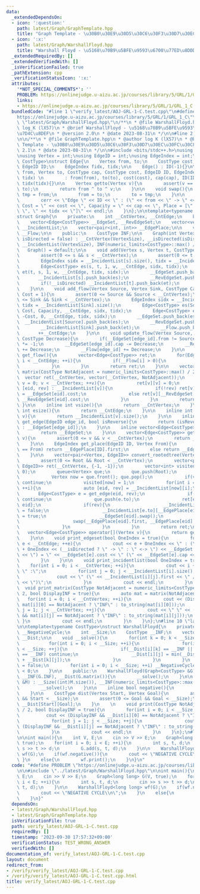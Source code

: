 ```yaml
---
data:
  _extendedDependsOn:
  - icon: ':question:'
    path: latest/Graph/GraphTemplate.hpp
    title: "Graph Template - \u30B0\u30E9\u30D5\u30C6\u30F3\u30D7\u30EC\u30FC\u30C8"
  - icon: ':x:'
    path: latest/Graph/WarshallFloyd.hpp
    title: "Warshall Floyd - \u5168\u70B9\u5BFE\u9593\u6700\u77ED\u8DDD\u96E2"
  _extendedRequiredBy: []
  _extendedVerifiedWith: []
  _isVerificationFailed: true
  _pathExtension: cpp
  _verificationStatusIcon: ':x:'
  attributes:
    '*NOT_SPECIAL_COMMENTS*': ''
    PROBLEM: https://onlinejudge.u-aizu.ac.jp/courses/library/5/GRL/1/GRL_1_C
    links:
    - https://onlinejudge.u-aizu.ac.jp/courses/library/5/GRL/1/GRL_1_C
  bundledCode: "#line 1 \"verify_latest/AOJ-GRL-1-C.test.cpp\"\n#define PROBLEM \"\
    https://onlinejudge.u-aizu.ac.jp/courses/library/5/GRL/1/GRL_1_C\"\n\n#line 1\
    \ \"latest/Graph/WarshallFloyd.hpp\"\n/**\n * @file WarshallFloyd.hpp\n * @author\
    \ log_K (lX57)\n * @brief WarshallFloyd - \u5168\u70B9\u5BFE\u9593\u6700\u77ED\
    \u7D4C\u8DEF\n * @version 2.0\n * @date 2023-08-31\n */\n\n#line 2 \"latest/Graph/GraphTemplate.hpp\"\
    \n\n/**\n * @file GraphTemplate.hpp\n * @author log K (lX57)\n * @brief Graph\
    \ Template - \u30B0\u30E9\u30D5\u30C6\u30F3\u30D7\u30EC\u30FC\u30C8\n * @version\
    \ 2.1\n * @date 2023-08-31\n */\n\n#include <bits/stdc++.h>\nusing namespace std;\n\
    \nusing Vertex = int;\nusing EdgeID = int;\nusing EdgeIndex = int;\n\ntemplate<typename\
    \ CostType>\nstruct Edge{\n    Vertex from, to;\n    CostType cost, cap;\n   \
    \ EdgeID ID;\n    EdgeIndex fidx, tidx;\n\n    Edge() : ID(-1){}\n\n    Edge(Vertex\
    \ from, Vertex to, CostType cap, CostType cost, EdgeID ID, EdgeIndex fidx, EdgeIndex\
    \ tidx) \n        : from(from), to(to), cost(cost), cap(cap), ID(ID), fidx(fidx),\
    \ tidx(tidx){}\n\n    Vertex getto(Vertex v){\n        assert(v == from || v ==\
    \ to);\n        return from ^ to ^ v;\n    }\n\n    void swap(){\n        Vertex\
    \ tmp = from;\n        from = to;\n        to = tmp;\n    }\n\n    void print(){\n\
    \        cerr << \"Edge \" << ID << \" : (\" << from << \" -> \" << to << \"),\
    \ Cost = \" << cost << \", Capacity = \" << cap << \", Place = [\" << fidx <<\
    \ \", \" << tidx << \"]\" << endl;\n    }\n};\n\ntemplate<typename CostType>\n\
    struct Graph{\n    private:\n    int __CntVertex, __CntEdge;\n    bool __isDirected;\n\
    \    vector<Edge<CostType>> __EdgeSet, __RevEdgeSet;\n    vector<vector<Edge<CostType>>>\
    \ __IncidentList;\n    vector<pair<int, int>> __EdgePlace;\n\n    vector<CostType>\
    \ __Flow;\n\n    public:\n    CostType INF;\n\n    Graph(int VertexSize, bool\
    \ isDirected = false) : __CntVertex(VertexSize), __isDirected(isDirected), __CntEdge(0),\
    \ __IncidentList(VertexSize), INF(numeric_limits<CostType>::max() / 2){}\n\n \
    \   Graph() = default;\n\n    void add(Vertex s, Vertex t, CostType w = 1){\n\
    \        assert(0 <= s && s < __CntVertex);\n        assert(0 <= t && t < __CntVertex);\n\
    \        EdgeIndex sidx = __IncidentList[s].size(), tidx = __IncidentList[t].size();\n\
    \        Edge<CostType> es(s, t, 1, w, __CntEdge, sidx, tidx);\n        Edge<CostType>\
    \ et(t, s, 1, w, __CntEdge, tidx, sidx);\n        __EdgeSet.push_back(es);\n \
    \       __IncidentList[s].push_back(es);\n        __RevEdgeSet.push_back(et);\n\
    \        if(!__isDirected) __IncidentList[t].push_back(et);\n        ++__CntEdge;\n\
    \    }\n\n    void add_flow(Vertex Source, Vertex Sink, CostType Capacity, CostType\
    \ Cost = 1){\n        assert(0 <= Source && Source < __CntVertex);\n        assert(0\
    \ <= Sink && Sink < __CntVertex);\n        EdgeIndex sidx = __IncidentList[Source].size(),\
    \ tidx = __IncidentList[Sink].size();\n        Edge<CostType> es(Source, Sink,\
    \ Cost, Capacity, __CntEdge, sidx, tidx);\n        Edge<CostType> et(Sink, Source,\
    \ -Cost, 0, __CntEdge, tidx, sidx);\n        __EdgeSet.push_back(es);\n      \
    \  __IncidentList[Source].push_back(es);\n        __RevEdgeSet.push_back(et);\n\
    \        __IncidentList[Sink].push_back(et);\n        __Flow.push_back(0);\n \
    \       ++__CntEdge;\n    }\n\n    void update_flow(Vertex Source, EdgeID edge_id,\
    \ CostType Decrease){\n        if(__EdgeSet[edge_id].from != Source) Decrease\
    \ *= -1;\n        __EdgeSet[edge_id].cap -= Decrease;\n        __RevEdgeSet[edge_id].cap\
    \ += Decrease;\n        __Flow[edge_id] += Decrease;\n    }\n\n    vector<Edge<CostType>>\
    \ get_flow(){\n        vector<Edge<CostType>> ret;\n        for(EdgeID i = 0;\
    \ i < __CntEdge; ++i){\n            if(__Flow[i] > 0){\n                ret.push_back(__EdgeSet[i]);\n\
    \            }\n        }\n        return ret;\n    }\n\n    vector<vector<CostType>>\
    \ matrix(CostType NotAdjacent = numeric_limits<CostType>::max() / 2){\n      \
    \  vector ret(__CntVertex, vector(__CntVertex, NotAdjacent));\n        for(Vertex\
    \ v = 0; v < __CntVertex; ++v){\n            ret[v][v] = 0;\n            for(auto\
    \ [eid, rev] : __IncidentList[v]){\n                if(!rev) ret[v][__EdgeSet[eid].to]\
    \ = __EdgeSet[eid].cost;\n                else ret[v][__RevEdgeSet[eid].to] =\
    \ __RevEdgeSet[eid].cost;\n            }\n        }\n        return ret;\n   \
    \ }\n\n    inline int vsize(){\n        return __CntVertex;\n    }\n\n    inline\
    \ int esize(){\n        return __CntEdge;\n    }\n\n    inline int incsize(Vertex\
    \ v){\n        return __IncidentList[v].size();\n    }\n\n    inline Edge<CostType>\
    \ get_edge(EdgeID edge_id, bool isReverse){\n        return (isReverse ? __RevEdgeSet[edge_id]\
    \ : __EdgeSet[edge_id]);\n    }\n\n    inline vector<Edge<CostType>>& get_edgeset(){\n\
    \        return __EdgeSet;\n    }\n\n    vector<Edge<CostType>> get_incident(Vertex\
    \ v){\n        assert(0 <= v && v < __CntVertex);\n        return __IncidentList[v];\n\
    \    }\n\n    EdgeIndex get_place(EdgeID ID, Vertex From){\n        if(__EdgeSet[ID].from\
    \ == From) return __EdgePlace[ID].first;\n        else return __EdgePlace[ID].second;\n\
    \    }\n\n    vector<pair<Vertex, EdgeID>> convert_rootedtree(Vertex Root = 0){\n\
    \        assert(0 <= Root && Root < __CntVertex);\n        vector<pair<Vertex,\
    \ EdgeID>> ret(__CntVertex, {-1, -1});\n        vector<int> visited(__CntVertex,\
    \ 0);\n        queue<Vertex> que;\n        que.push(Root);\n        while(que.size()){\n\
    \            Vertex now = que.front(); que.pop();\n            if(visited[now])\
    \ continue;\n            visited[now] = 1;\n            for(int i = 0; i < __IncidentList[now].size();\
    \ ++i){\n                auto [eid, rev] = __IncidentList[now][i];\n         \
    \       Edge<CostType> e = get_edge(eid, rev);\n                if(visited[e.to])\
    \ continue;\n                que.push(e.to);\n                ret[e.to] = {now,\
    \ eid};\n                if(rev){\n                    __IncidentList[e.from][__EdgePlace[eid].second].second\
    \ = false;\n                    __IncidentList[e.to][__EdgePlace[eid].first].second\
    \ = true;\n                    __EdgeSet[eid].swap();\n                    __RevEdgeSet[eid].swap();\n\
    \                    swap(__EdgePlace[eid].first, __EdgePlace[eid].second);\n\
    \                }\n            }\n        }\n        return ret;\n    }\n\n \
    \   vector<Edge<CostType>> operator[](Vertex v){\n        return get_incident(v);\n\
    \    }\n\n    void print_edgeset(bool OneIndex = true){\n        for(int e = 0;\
    \ e < __CntEdge; ++e){\n            cout << e + OneIndex << \" : (\" << __EdgeSet[e].from\
    \ + OneIndex << (__isDirected ? \" -> \" : \" <-> \") << __EdgeSet[e].to + OneIndex\
    \ << \") = \" << __EdgeSet[e].cost << \" (\" << __EdgeSet[e].cap << \")\" << endl;\n\
    \        }\n    }\n\n    void print_incidentlist(bool OneIndex = true){\n    \
    \    for(int i = 0; i < __CntVertex; ++i){\n            cout << i + OneIndex <<\
    \ \" :\";\n            for(int j = 0; j < __IncidentList[i].size(); ++j){\n  \
    \              cout << \" (\" << __IncidentList[i][j].first << \" / \" << __IncidentList[i][j].second\
    \ << \")\";\n            }\n            cout << endl;\n        }\n    }\n\n  \
    \  void print_matrix(CostType NotAdjacent = numeric_limits<CostType>::max() /\
    \ 2, bool DisplayINF = true){\n        auto mat = matrix(NotAdjacent);\n     \
    \   for(int i = 0; i < __CntVertex; ++i){\n            cout << (DisplayINF &&\
    \ mat[i][0] == NotAdjacent ? \"INF\" : to_string(mat[i][0]));\n            for(int\
    \ j = 1; j < __CntVertex; ++j){\n                cout << \" \" << (DisplayINF\
    \ && mat[i][j] == NotAdjacent ? \"INF\" : to_string(mat[i][j]));\n           \
    \ }\n            cout << endl;\n        }\n    }\n};\n#line 10 \"latest/Graph/WarshallFloyd.hpp\"\
    \n\ntemplate<typename CostType>\nstruct WarshallFloyd{\n    private:\n    bool\
    \ __NegativeCycle;\n    int __Size;\n    CostType __INF;\n    vector<vector<CostType>>\
    \ __Dist;\n\n    void __solve(){\n        for(int k = 0; k < __Size; ++k){\n \
    \           for(int i = 0; i < __Size; ++i){\n                for(int j = 0; j\
    \ < __Size; ++j){\n                    if(__Dist[i][k] == __INF || __Dist[k][j]\
    \ == __INF) continue;\n                    __Dist[i][j] = min(__Dist[i][j], __Dist[i][k]\
    \ + __Dist[k][j]);\n                }\n            }\n        }\n        __NegativeCycle\
    \ = false;\n        for(int i = 0; i < __Size; ++i) __NegativeCycle |= __Dist[i][i]\
    \ < 0;\n    }\n\n    public:\n    WarshallFloyd(Graph<CostType> &G) : __Size(G.vsize()),\
    \ __INF(G.INF), __Dist(G.matrix()){\n        __solve();\n    }\n\n    WarshallFloyd(vector<vector<CostType>>\
    \ &M) : __Size((int)M.size()), __INF(numeric_limits<CostType>::max() / 2), __Dist(M){\n\
    \        __solve();\n    }\n\n    inline bool negative(){\n        return __NegativeCycle;\n\
    \    }\n\n    CostType dist(Vertex Start, Vertex Goal){\n        assert(0 <= Start\
    \ && Start < __Size);\n        assert(0 <= Goal && Goal < __Size);\n        return\
    \ __Dist[Start][Goal];\n    }\n    \n    void print(CostType NotAdjacent = numeric_limits<CostType>::max()\
    \ / 2, bool DisplayINF = true){\n        for(int i = 0; i < __Size; ++i){\n  \
    \          cout << (DisplayINF && __Dist[i][0] == NotAdjacent ? \"INF\" : to_string(__Dist[i][0]));\n\
    \            for(int j = 1; j < __Size; ++j){\n                cout << \" \" <<\
    \ (DisplayINF && __Dist[i][j] == NotAdjacent ? \"INF\" : to_string(__Dist[i][j]));\n\
    \            }\n            cout << endl;\n        }\n    }\n};\n#line 4 \"verify_latest/AOJ-GRL-1-C.test.cpp\"\
    \n\nint main(){\n    int V, E;\n    cin >> V >> E;\n    Graph<long long> G(V,\
    \ true);\n    for(int i = 0; i < E; ++i){\n        int s, t, d;\n        cin >>\
    \ s >> t >> d;\n        G.add(s, t, d);\n    }\n\n    WarshallFloyd<long long>\
    \ wf(G);\n    if(wf.negative()){\n        cout << \"NEGATIVE CYCLE\\n\";\n   \
    \ }\n    else{\n        wf.print();\n    }\n}\n"
  code: "#define PROBLEM \"https://onlinejudge.u-aizu.ac.jp/courses/library/5/GRL/1/GRL_1_C\"\
    \n\n#include \"../latest/Graph/WarshallFloyd.hpp\"\n\nint main(){\n    int V,\
    \ E;\n    cin >> V >> E;\n    Graph<long long> G(V, true);\n    for(int i = 0;\
    \ i < E; ++i){\n        int s, t, d;\n        cin >> s >> t >> d;\n        G.add(s,\
    \ t, d);\n    }\n\n    WarshallFloyd<long long> wf(G);\n    if(wf.negative()){\n\
    \        cout << \"NEGATIVE CYCLE\\n\";\n    }\n    else{\n        wf.print();\n\
    \    }\n}"
  dependsOn:
  - latest/Graph/WarshallFloyd.hpp
  - latest/Graph/GraphTemplate.hpp
  isVerificationFile: true
  path: verify_latest/AOJ-GRL-1-C.test.cpp
  requiredBy: []
  timestamp: '2023-09-30 17:57:32+09:00'
  verificationStatus: TEST_WRONG_ANSWER
  verifiedWith: []
documentation_of: verify_latest/AOJ-GRL-1-C.test.cpp
layout: document
redirect_from:
- /verify/verify_latest/AOJ-GRL-1-C.test.cpp
- /verify/verify_latest/AOJ-GRL-1-C.test.cpp.html
title: verify_latest/AOJ-GRL-1-C.test.cpp
---
```

